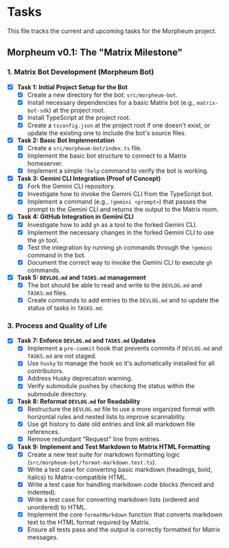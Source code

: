# Tasks

This file tracks the current and upcoming tasks for the Morpheum project.

## Morpheum v0.1: The "Matrix Milestone"

### 1. Matrix Bot Development (Morpheum Bot)

*   [x] **Task 1: Initial Project Setup for the Bot**
    *   [x] Create a new directory for the bot: `src/morpheum-bot`.
    *   [x] Install necessary dependencies for a basic Matrix bot (e.g., `matrix-bot-sdk`) at the project root.
    *   [x] Install TypeScript at the project root.
    *   [x] Create a `tsconfig.json` at the project root if one doesn't exist, or update the existing one to include the bot's source files.

*   [x] **Task 2: Basic Bot Implementation**
    *   [x] Create a `src/morpheum-bot/index.ts` file.
    *   [x] Implement the basic bot structure to connect to a Matrix homeserver.
    *   [x] Implement a simple `!help` command to verify the bot is working.

*   [x] **Task 3: Gemini CLI Integration (Proof of Concept)**
    *   [x] Fork the Gemini CLI repository.
    *   [x] Investigate how to invoke the Gemini CLI from the TypeScript bot.
    *   [x] Implement a command (e.g., `!gemini <prompt>`) that passes the prompt to the Gemini CLI and returns the output to the Matrix room.

*   [x] **Task 4: GitHub Integration in Gemini CLI**
    *   [x] Investigate how to add `gh` as a tool to the forked Gemini CLI.
    *   [x] Implement the necessary changes in the forked Gemini CLI to use the `gh` tool.
    *   [x] Test the integration by running `gh` commands through the `!gemini` command in the bot.
    *   [x] Document the correct way to invoke the Gemini CLI to execute `gh` commands.

*   [x] **Task 5: `DEVLOG.md` and `TASKS.md` management**
    *   [x] The bot should be able to read and write to the `DEVLOG.md` and `TASKS.md` files.
    *   [x] Create commands to add entries to the `DEVLOG.md` and to update the status of tasks in `TASKS.md`.

### 3. Process and Quality of Life

*   [x] **Task 7: Enforce `DEVLOG.md` and `TASKS.md` Updates**
    *   [x] Implement a `pre-commit` hook that prevents commits if `DEVLOG.md` and `TASKS.md` are not staged.
    *   [x] Use `husky` to manage the hook so it's automatically installed for all contributors.
    *   [x] Address Husky deprecation warning.
    *   [x] Verify submodule pushes by checking the status within the submodule directory.

*   [x] **Task 8: Reformat `DEVLOG.md` for Readability**
    *   [x] Restructure the `DEVLOG.md` file to use a more organized format with horizontal rules and nested lists to improve scannability.
    *   [x] Use git history to date old entries and link all markdown file references.
    *   [x] Remove redundant "Request" line from entries.

*   [x] **Task 9: Implement and Test Markdown to Matrix HTML Formatting**
    *   [x] Create a new test suite for markdown formatting logic (`src/morpheum-bot/format-markdown.test.ts`).
    *   [x] Write a test case for converting basic markdown (headings, bold, italics) to Matrix-compatible HTML.
    *   [x] Write a test case for handling markdown code blocks (fenced and indented).
    *   [x] Write a test case for converting markdown lists (ordered and unordered) to HTML.
    *   [x] Implement the core `formatMarkdown` function that converts markdown text to the HTML format required by Matrix.
    *   [x] Ensure all tests pass and the output is correctly formatted for Matrix messages.

<!-- No changes in this commit -->